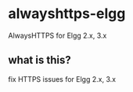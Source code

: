 # alwayshttps-elgg
AlwaysHTTPS for Elgg 2.x, 3.x

## what is this?
fix HTTPS issues for Elgg 2.x, 3.x
